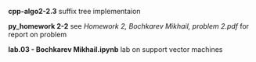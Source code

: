 **cpp-algo2-2.3**
suffix tree implementaion

**py_homework 2-2**
see *Homework 2, Bochkarev Mikhail, problem 2.pdf* for report on problem

**lab.03 - Bochkarev Mikhail.ipynb**
lab on support vector machines
